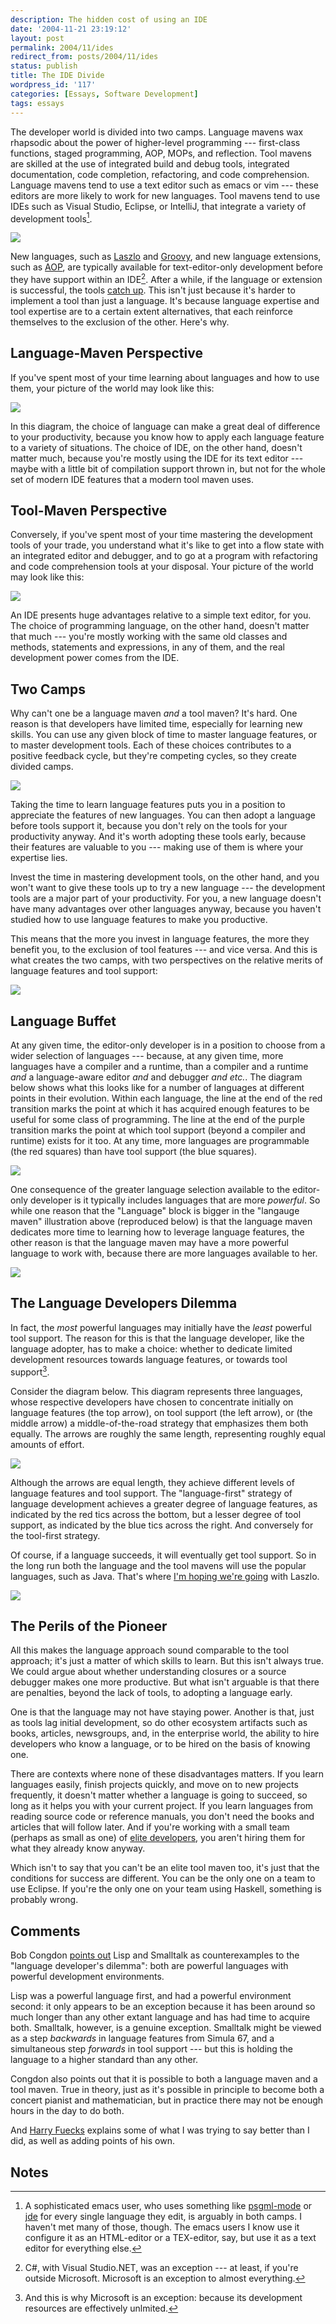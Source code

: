 ```yaml
---
description: The hidden cost of using an IDE
date: '2004-11-21 23:19:12'
layout: post
permalink: 2004/11/ides
redirect_from: posts/2004/11/ides
status: publish
title: The IDE Divide
wordpress_id: '117'
categories: [Essays, Software Development]
tags: essays
---
```


The developer world is divided into two camps.  Language mavens wax rhapsodic about the power of higher-level programming --- first-class functions, staged programming, AOP, MOPs, and reflection.  Tool mavens are skilled at the use of integrated build and debug tools, integrated documentation, code completion, refactoring, and code comprehension.  Language mavens tend to use a text editor such as emacs or vim --- these editors are more likely to work for new languages.  Tool mavens tend to use IDEs such as Visual Studio, Eclipse, or IntelliJ, that integrate a variety of development tools[^1].

![](http://images.osteele.com/2004/ide/language-evolution.png)

New languages, such as [Laszlo](http://openlaszlo.org) and [Groovy](http://groovy.codehaus.org/), and new language extensions, such as [AOP](http://aosd.net/), are typically available for text-editor-only development before they have support within an IDE[^2].  After a while, if the language or extension is successful, the tools [catch up](/2004/11/ide4laszlo).  This isn't just because it's harder to implement a tool than just a language.  It's because language expertise and tool expertise are to a certain extent alternatives, that each reinforce themselves to the exclusion of the other.  Here's why.

## Language-Maven Perspective

If you've spent most of your time learning about languages and how to use them, your picture of the world may look like this:

![](http://images.osteele.com/2004/ide/language-stack.png)

In this diagram, the choice of language can make a great deal of difference to your productivity, because you know how to apply each language feature to a variety of situations.  The choice of IDE, on the other hand, doesn't matter much, because you're mostly using the IDE for its text editor --- maybe with a little bit of compilation support thrown in, but not for the whole set of modern IDE features that a modern tool maven uses.

## Tool-Maven Perspective

Conversely, if you've spent most of your time mastering the development tools of your trade, you understand what it's like to get into a flow state with an integrated editor and debugger, and to go at a program with refactoring and code comprehension tools at your disposal.  Your picture of the world may look like this:

![](http://images.osteele.com/2004/ide/ide-stack.png)

An IDE presents huge advantages relative to a simple text editor, for you.  The choice of programming language, on the other hand, doesn't matter that much --- you're mostly working with the same old classes and methods, statements and expressions, in any of them, and the real development power comes from the IDE.

## Two Camps

Why can't one be a language maven _and_ a tool maven?  It's hard.  One reason is that developers have limited time, especially for learning new skills.  You can use any given block of time to master language features, or to master development tools.  Each of these choices contributes to a positive feedback cycle, but they're competing cycles, so they create divided camps.

![](http://images.osteele.com/2004/ide/mavens.png)

Taking the time to learn language features puts you in a position to appreciate the features of new languages.  You can then adopt a language before tools support it, because you don't rely on the tools for your productivity anyway.  And it's worth adopting these tools early, because their features are valuable to you --- making use of them is where your expertise lies.

Invest the time in mastering development tools, on the other hand, and you won't want to give these tools up to try a new language --- the development tools are a major part of your productivity.  For you, a new language doesn't have many advantages over other languages anyway, because you haven't studied how to use language features to make you productive.

This means that the more you invest in language features, the more they benefit you, to the exclusion of tool features --- and vice versa.  And this is what creates the two camps, with two perspectives on the relative merits of language features and tool support:

![](http://images.osteele.com/2004/ide/two-perspectives.png)

## Language Buffet

At any given time, the editor-only developer is in a position to choose from a wider selection of languages --- because, at any given time, more languages have a compiler and a runtime, than a compiler and a runtime _and_ a language-aware editor _and_ and debugger _and etc._.  The diagram below shows what this looks like for a number of languages at different points in their evolution. Within each language, the line at the end of the red transition marks the point at which it has acquired enough features to be useful for some class of programming.  The line at the end of the purple transition marks the point at which tool support (beyond a compiler and runtime) exists for it too.  At any time, more languages are programmable (the red squares) than have tool support (the blue squares).

![](http://images.osteele.com/2004/ide/language-adoption-timeslice.png)

One consequence of the greater language selection available to the editor-only developer is it typically includes languages that are more _powerful_.  So while one reason that the "Language" block is bigger in the "langauge maven" illustration above (reproduced below) is that the language maven dedicates more time to learning how to leverage language features, the other reason is that the language maven may have a more powerful language to work with, because there are more languages available to her.

![](http://images.osteele.com/2004/ide/language-stack.png)

## The Language Developers Dilemma

In fact, the _most_ powerful languages may initially have the _least_ powerful tool support.  The reason for this is that the language developer, like the language adopter, has to make a choice: whether to dedicate limited development resources towards language features, or towards tool support[^3].

Consider the diagram below.  This diagram represents three languages, whose respective developers have chosen to concentrate initially on language features (the top arrow), on tool support (the left arrow), or (the middle arrow) a middle-of-the-road strategy that emphasizes them both equally.  The arrows are roughly the same length, representing roughly equal amounts of effort.

![](http://images.osteele.com/2004/ide/feature-tool-first-choice.png)

Although the arrows are equal length, they achieve different levels of language features and tool support.  The "language-first" strategy of language development achieves a greater degree of language features, as indicated by the red tics across the bottom, but a lesser degree of tool support, as indicated by the blue tics across the right.  And conversely for the tool-first strategy.

Of course, if a language succeeds, it will eventually get tool support.  So in the long run both the language and the tool mavens will use the popular languages, such as Java.  That's where [I'm hoping we're going](http:/archives/2004/11/ide4laszlo) with Laszlo.

![](http://images.osteele.com/2004/ide/feature-first-stage-two.png)

## The Perils of the Pioneer

All this makes the language approach sound comparable to the tool approach; it's just a matter of which skills to learn.  But this isn't always true.  We could argue about whether understanding closures or a source debugger makes one more productive.  But what isn't arguable is that there are penalties, beyond the lack of tools, to adopting a language early.

One is that the language may not have staying power.  Another is that, just as tools lag initial development, so do other ecosystem artifacts such as books, articles, newsgroups, and, in the enterprise world, the ability to hire developers who know a language, or to be hired on the basis of knowing one.

There are contexts where none of these disadvantages matters.  If you learn languages easily, finish projects quickly, and move on to new projects frequently, it doesn't matter whether a language is going to succeed, so long as it helps you with your current project.  If you learn languages from reading source code or reference manuals, you don't need the books and articles that will follow later.  And if you're working with a small team (perhaps as small as one) of [elite developers](http://paulgraham.com/avg.html), you aren't hiring them for what they already know anyway.

Which isn't to say that you can't be an elite tool maven too, it's just that the conditions for success are different.  You can be the only one on a team to use Eclipse.  If you're the only one on your team using Haskell, something is probably wrong.

## Comments

Bob Congdon [points out](http://www.bobcongdon.net/blog/2004/11/dividing-developer-world.html) Lisp and Smalltalk as counterexamples to the "language developer's dilemma": both are powerful languages with powerful development environments.

Lisp was a powerful language first, and had a powerful environment second: it only appears to be an exception because it has been around so much longer than any other extant language and has had time to acquire both.  Smalltalk, however, is a genuine exception.  Smalltalk might be viewed as a step _backwards_ in language features from Simula 67, and a simultaneous step _forwards_ in tool support --- but this is holding the language to a higher standard than any other.

Congdon also points out that it is possible to both a language maven and a tool maven.  True in theory, just as it's possible in principle to become both a concert pianist and mathematician, but in practice there may not be enough hours in the day to do both.

And [Harry Fuecks](http://www.sitepoint.com/blog-post-view.php?id=212780) explains some of what I was trying to say better than I did, as well as adding points of his own.

## Notes

[^1]: A sophisticated emacs user, who uses something like [psgml-mode](http://www.lysator.liu.se/projects/about_psgml.html) or [jde](http://jdee.sunsite.dk/) for every single language they edit, is arguably in both camps.  I haven't met many of those, though.  The emacs users I know use it configure it as an HTML-editor or a TEX-editor, say, but use it as a text editor for everything else.

[^2]: C#, with Visual Studio.NET, was an exception --- at least, if you're outside Microsoft.  Microsoft is an exception to almost everything.

[^3]: And this is why Microsoft is an exception: because its development resources are effectively unlmited.

